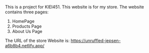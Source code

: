This is a project for KIEI451. 
This website is for my store. 
The website contains three pages:
1. HomePage
2. Products Page 
3. About Us Page

The URL of the store Website is: https://unruffled-jepsen-a6b8b4.netlify.app/
